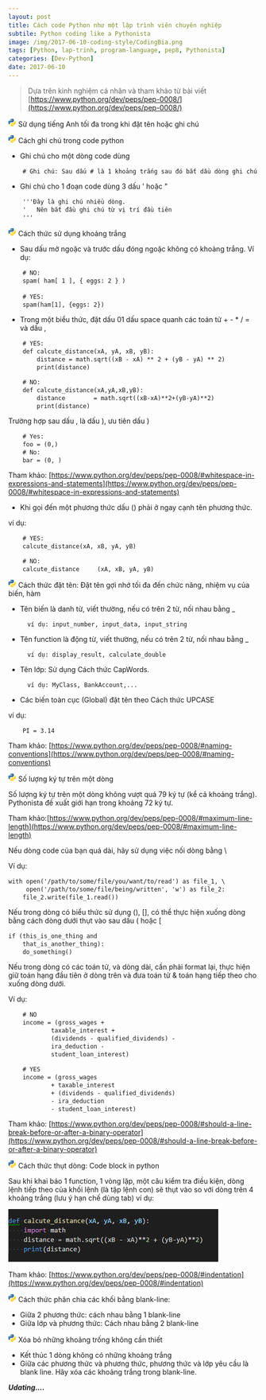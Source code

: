 ```yaml
---
layout: post
title: Cách code Python như một lập trình viên chuyên nghiệp
subtile: Python coding like a Pythonista
image: /img/2017-06-10-coding-style/CodingBia.png
tags: [Python, lap-trinh, program-language, pep8, Pythonista]
categories: [Dev-Python]
date: 2017-06-10
---
```


>Dựa trên kinh nghiệm cá nhân và tham khảo từ bài viết [https://www.python.org/dev/peps/pep-0008/](https://www.python.org/dev/peps/pep-0008/)

![codeblock](/img/2017-06-10-coding-style/python.ico) Sử dụng tiếng Anh tối đa trong khi đặt tên hoặc ghi chú

![codeblock](/img/2017-06-10-coding-style/python.ico) Cách ghi chú trong code python
- Ghi chú cho một dòng code dùng 

```
    # Ghi chú: Sau dấu # là 1 khoảng trắng sau đó bắt dầu dòng ghi chú
```

- Ghi chú cho 1 đoạn code dùng 3 dấu ' hoặc "

```
    '''Đây là ghi chú nhiều dòng.
    '   Nên bắt đầu ghi chú từ vị trí đầu tiên
    '''
```

![codeblock](/img/2017-06-10-coding-style/python.ico) Cách thức sử dụng khoảng trắng

- Sau dấu mở ngoặc và trước dấu đóng ngoặc không có khoảng trắng.
Ví dụ:

```
    # NO: 
    spam( ham[ 1 ], { eggs: 2 } )

    # YES:
    spam(ham[1], {eggs: 2})
```

- Trong một biểu thức, đặt dấu 01 dấu space quanh các toán tử + - * / = và dấu , 

```
    # YES:
    def calcute_distance(xA, yA, xB, yB):
        distance = math.sqrt((xB - xA) ** 2 + (yB - yA) ** 2)
        print(distance)
```

```
    # NO:
    def calcute_distance(xA,yA,xB,yB):
        distance        = math.sqrt((xB-xA)**2+(yB-yA)**2)
        print(distance)
```

Trường hợp sau dấu , là dấu ), ưu tiên dấu )

```
    # Yes: 
    foo = (0,)
    # No:
    bar = (0, )
```

Tham khảo: [https://www.python.org/dev/peps/pep-0008/#whitespace-in-expressions-and-statements](https://www.python.org/dev/peps/pep-0008/#whitespace-in-expressions-and-statements)

- Khi gọi đến một phương thức dấu () phải ở ngay cạnh tên phương thức.

ví dụ:

```
    # YES:
    calcute_distance(xA, xB, yA, yB)
```

```
    # NO:
    calcute_distance     (xA, xB, yA, yB)
```

![codeblock](/img/2017-06-10-coding-style/python.ico) Cách thức đặt tên: 
Đặt tên gợi nhớ tối đa đến chức năng, nhiệm vụ của biến, hàm

- Tên biến là danh từ, viết thường, nếu có trên 2 từ, nối nhau bằng _
        
        ví dụ: input_number, input_data, input_string

- Tên function là động từ, viết thường, nếu có trên 2 từ, nối nhau bằng _
        
        ví dụ: display_result, calculate_double
- Tên lớp: Sử dụng Cách thức CapWords. 
        
        ví dụ: MyClass, BankAccount,...

- Các biến toàn cục (Global) đặt tên theo Cách thức UPCASE

ví dụ: 

```
    PI = 3.14
```

Tham khảo:  [https://www.python.org/dev/peps/pep-0008/#naming-conventions](https://www.python.org/dev/peps/pep-0008/#naming-conventions)

![codeblock](/img/2017-06-10-coding-style/python.ico) Số lượng ký tự trên một dòng

Số lượng ký tự trên một dòng không vượt quá 79 ký tự (kể cả khoảng trắng). Pythonista đề xuất giới hạn trong khoảng 72 ký tự.


Tham khảo:[https://www.python.org/dev/peps/pep-0008/#maximum-line-length](https://www.python.org/dev/peps/pep-0008/#maximum-line-length)

Nếu dòng code của bạn quá dài, hãy sử dụng việc nối dòng bằng \

Ví dụ: 
```
with open('/path/to/some/file/you/want/to/read') as file_1, \
     open('/path/to/some/file/being/written', 'w') as file_2:
    file_2.write(file_1.read())
```

Nếu trong dòng có biểu thức sử dụng (), [], có thể thực hiện xuống dòng bằng cách dòng dưới thụt vào sau dấu ( hoặc [

```
if (this_is_one_thing and
    that_is_another_thing):
    do_something()
```

Nếu trong dòng có các toán tử, và dòng dài, cần phải format lại, thực hiện giữ toán hạng đầu tiên ở dòng trên và đưa toán tử & toán hạng tiếp theo cho xuống dòng dưới.

Ví dụ: 
```
    # NO
    income = (gross_wages +
            taxable_interest +
            (dividends - qualified_dividends) -
            ira_deduction -
            student_loan_interest)
```

```
    # YES
    income = (gross_wages
            + taxable_interest
            + (dividends - qualified_dividends)
            - ira_deduction
            - student_loan_interest)
```
Tham khảo: [https://www.python.org/dev/peps/pep-0008/#should-a-line-break-before-or-after-a-binary-operator](https://www.python.org/dev/peps/pep-0008/#should-a-line-break-before-or-after-a-binary-operator)

![codeblock](/img/2017-06-10-coding-style/python.ico) Cách thức thụt dòng: Code block in python

Sau khi khai báo 1 function, 1 vòng lặp, một câu kiểm tra điều kiện, dòng lệnh tiếp theo của khối lệnh (là tập lệnh con) sẽ thụt vào so với dòng trên 4 khoảng trắng (lưu ý hạn chế dùng tab)
ví dụ:

![codeblock](/img/2017-06-10-coding-style/coding_block.png)

Tham khảo: 
[https://www.python.org/dev/peps/pep-0008/#indentation](https://www.python.org/dev/peps/pep-0008/#indentation)

![codeblock](/img/2017-06-10-coding-style/python.ico) Cách thức phân chia các khối bằng blank-line:

- Giữa 2 phương thức: cách nhau bằng 1 blank-line
- Giữa lớp và phương thức: Cách nhau bằng 2 blank-line



![codeblock](/img/2017-06-10-coding-style/python.ico) Xóa bỏ những khoảng trống không cần thiết
- Kết thúc 1 dòng không có những khoảng trắng
- Giữa các phương thức và phương thức, phương thức và lớp yêu cầu là blank line. Hãy xóa các khoảng trắng trong blank-line.


**_Udating...._**